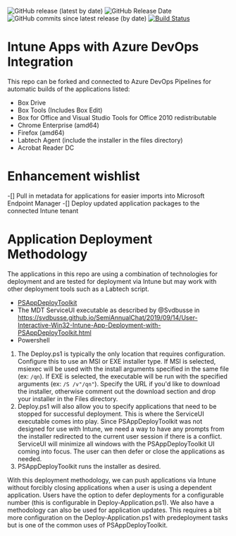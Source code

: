 ![GitHub release (latest by date)](https://img.shields.io/github/v/release/KSMC-TS/intune-win32-applications) ![GitHub Release Date](https://img.shields.io/github/release-date/KSMC-TS/intune-win32-applications) ![GitHub commits since latest release (by date)](https://img.shields.io/github/commits-since/KSMC-TS/intune-win32-applications/latest) [![Build Status](https://dev.azure.com/ksmc-ts/intune-win32-applications/_apis/build/status/KSMC-TS.intune-win32-applications?branchName=main)](https://dev.azure.com/ksmc-ts/intune-win32-applications/_build/latest?definitionId=1&branchName=main)

# Intune Apps with Azure DevOps Integration

This repo can be forked and connected to Azure DevOps Pipelines for automatic builds of the applications listed:
- Box Drive
- Box Tools (Includes Box Edit)
- Box for Office and Visual Studio Tools for Office 2010 redistributable
- Chrome Enterprise (amd64)
- Firefox (amd64)
- Labtech Agent (include the installer in the files directory)
- Acrobat Reader DC

# Enhancement wishlist
-[] Pull in metadata for applications for easier imports into Microsoft Endpoint Manager
-[] Deploy updated application packages to the connected Intune tenant

# Application Deployment Methodology
The applications in this repo are using a combination of technologies for deployment and are tested for deployment via Intune but may work with other deployment tools such as a Labtech script.
- [PSAppDeployToolkit](https://psappdeploytoolkit.com/)
- The MDT ServiceUI executable as described by @Svdbusse in https://svdbusse.github.io/SemiAnnualChat/2019/09/14/User-Interactive-Win32-Intune-App-Deployment-with-PSAppDeployToolkit.html
- Powershell

1. The Deploy.ps1 is typically the only location that requires configuration. Configure this to use an MSI or EXE installer type. If MSI is selected, msiexec will be used with the install arguments specified in the same file (ex: `/qn`). If EXE is selected, the executable will be run with the specified arguments (ex: `/S /v"/qn"`). Specify the URL if you'd like to download the installer, otherwise comment out the download section and drop your installer in the Files directory.
2. Deploy.ps1 will also allow you to specify applications that need to be stopped for successful deployment. This is where the ServiceUI executable comes into play. Since PSAppDeployToolkit was not designed for use with Intune, we need a way to have any prompts from the installer redirected to the current user session if there is a conflict. ServiceUI will minimize all windows with the PSAppDeployToolkit UI coming into focus. The user can then defer or close the applications as needed.
3. PSAppDeployToolkit runs the installer as desired.

With this deployment methodology, we can push applications via Intune without forcibly closing applications when a user is using a dependent application. Users have the option to defer deployments for a configurable number (this is configurable in Deploy-Application.ps1). We also have a methodology can also be used for application updates. This requires a bit more configuration on the Deploy-Application.ps1 with predeployment tasks but is one of the common uses of PSAppDeployToolkit.
